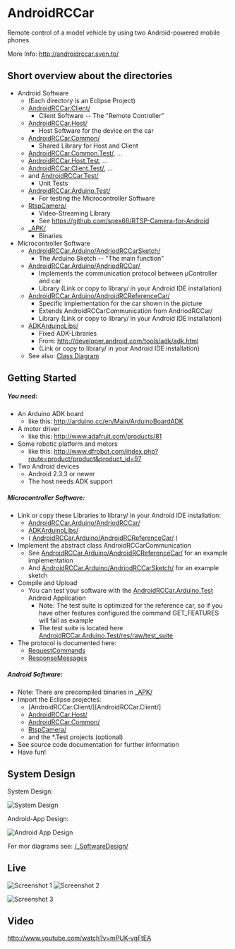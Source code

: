 AndroidRCCar
============

Remote control of a model vehicle by using two Android-powered mobile phones

More Info:
http://androidrccar.sven.to/

Short overview about the directories
-------
- Android Software
	- (Each directory is an Eclipse Project)
	- [AndroidRCCar.Client/](AndroidRCCar.Client/)
		- Client Software -- The "Remote Controller"
	- [AndroidRCCar.Host/](AndroidRCCar.Host/)
		- Host Software for the device on the car
	- [AndroidRCCar.Common/](AndroidRCCar.Common/)
		- Shared Library for Host and Client
	- [AndroidRCCar.Common.Test/](AndroidRCCar.Common.Test/), ...
	- [AndroidRCCar.Host.Test](/AndroidRCCar.Host.Test/), ...
	- [AndroidRCCar.Client.Test/](AndroidRCCar.Client.Test/), ...
	- and [AndroidRCCar.Test/](AndroidRCCar.Test/)
		- Unit Tests
	- [AndroidRCCar.Arduino.Test/](AndroidRCCar.Arduino.Test/)
		- For testing the Microcontroller Software
	- [RtspCamera/](RtspCamera/)
		- Video-Streaming Library
		- See https://github.com/spex66/RTSP-Camera-for-Android
	- [_APK/](_APK/)
		- Binaries
- Microcontroller Software
	- [AndroidRCCar.Arduino/AndriodRCCarSketch/](AndroidRCCar.Arduino/AndriodRCCarSketch/)
		- The Arduino Sketch -- "The main function"
	- [AndroidRCCar.Arduino/AndriodRCCar/](AndroidRCCar.Arduino/AndriodRCCar/)
		- Implements the communication protocol between µController and car
		- Library (Link or copy to library/ in your Android IDE installation)
	- [AndroidRCCar.Arduino/AndroidRCReferenceCar/](AndroidRCCar.Arduino/AndroidRCReferenceCar/)
		- Specific implementation for the car shown in the picture
		- Extends AndroidRCCarCommunication from AndriodRCCar/
		- Library (Link or copy to library/ in your Android IDE installation)
	- [ADKArduinoLibs/](ADKArduinoLibs/)
		- Fixed ADK-Libraries
		- From: http://developer.android.com/tools/adk/adk.html
		- (Link or copy to library/ in your Android IDE installation)
	- See also: [Class Diagram](/_SoftwareDesign/AndroidRCCarArduinoClass.pdf)

Getting Started
-------

##### You need:
- An Arduino ADK board
	- like this: http://arduino.cc/en/Main/ArduinoBoardADK
- A motor driver
	- like this: http://www.adafruit.com/products/81
- Some robotic platform and motors
	- like this: http://www.dfrobot.com/index.php?route=product/product&product_id=97
- Two Android devices
	- Android 2.3.3 or newer
	- The host needs ADK support
	
##### Microcontroller Software:
- Link or copy these Libraries to library/ in your Android IDE installation:
	- [AndroidRCCar.Arduino/AndriodRCCar/](AndroidRCCar.Arduino/AndriodRCCar/)
	- [ADKArduinoLibs/](ADKArduinoLibs/)
	- ( [AndroidRCCar.Arduino/AndroidRCReferenceCar/](AndroidRCCar.Arduino/AndroidRCReferenceCar/) )
- Implement the abstract class AndroidRCCarCommunication
	- See [AndroidRCCar.Arduino/AndroidRCReferenceCar/](AndroidRCCar.Arduino/AndroidRCReferenceCar/) for an example implementation
	- And [AndroidRCCar.Arduino/AndriodRCCarSketch/](AndroidRCCar.Arduino/AndriodRCCarSketch/) for an example sketch
- Compile and Upload
	- You can test your software with the [AndroidRCCar.Arduino.Test](_APK/AndroidRCCar.Arduino.Test.apk) Android Application
		- Note: The test suite is optimized for the reference car, so if you have other features configured the command GET_FEATURES will fail as example
		- The test suite is located here [AndroidRCCar.Arduino.Test/res/raw/test_suite](AndroidRCCar.Arduino.Test/res/raw/test_suite)
- The protocol is documented here:
	- [RequestCommands](AndroidRCCar.Host/src/to/sven/androidrccar/host/accessorycommunication/model/RequestCommand.java)
	- [ResponseMessages](AndroidRCCar.Host/src/to/sven/androidrccar/host/accessorycommunication/model/ResponseMessage.java)
	
##### Android Software:
- Note: There are precompiled binaries in [_APK/](_APK/) 
- Import the Eclipse projectes:
	- [AndroidRCCar.Client/][AndroidRCCar.Client/]
	- [AndroidRCCar.Host/](AndroidRCCar.Host/)
	- [AndroidRCCar.Common/](AndroidRCCar.Common/)
	- [RtspCamera/](RtspCamera/)
	- and the *.Test projects (optional)
- See source code documentation for further information
- Have fun!

System Design
-------

System Design:

![System Design](http://androidrccar.sven.to/downloads/system.png)

Android-App Design:

![Android App Design](http://androidrccar.sven.to/downloads/architecture.png)


For mor diagrams see: [/_SoftwareDesign/](/_SoftwareDesign/)

Live
-------

![Screenshot 1](http://androidrccar.sven.to/style/images/top.jpg) ![Screenshot 2](http://androidrccar.sven.to/style/images/androidrccar.jpg)

![Screenshot 3](http://androidrccar.sven.to/style/images/ggle.jpg)

Video
-------

http://www.youtube.com/watch?v=mPUK-vqFtEA